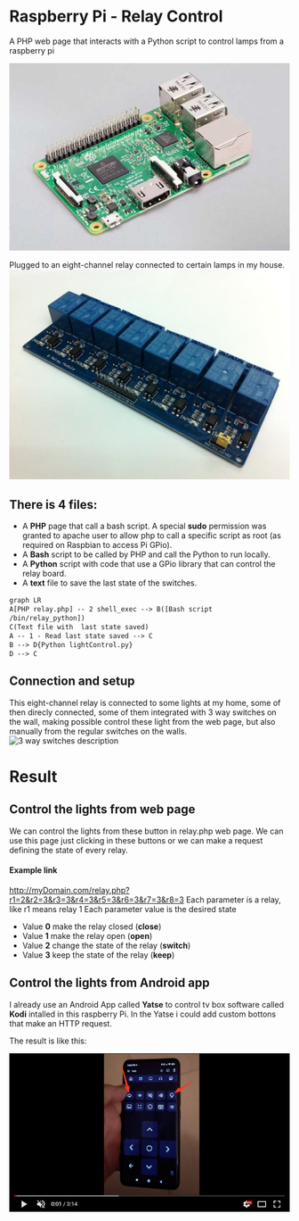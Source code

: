 
# Raspberry Pi - Relay Control

A PHP web page that interacts with a Python script  to control lamps
from a raspberry pi   

![raspberry pi board](https://github.com/mauriciogoncalves/RaspberryPi-RelayControl/blob/main/home/pi/Pictures/pi.jpeg?raw=true)

Plugged to an eight-channel relay connected to certain lamps in my house.
![eight-channel relay board](https://github.com/mauriciogoncalves/RaspberryPi-RelayControl/blob/main/home/pi/Pictures/relay.jpeg?raw=true)


## There is 4 files:

- A **PHP** page that call a bash script. A special **sudo** permission was granted to apache user to allow php to call a specific script as root (as required on Raspbian to access Pi GPio).
- A **Bash** script to be called by PHP and call the Python to run locally.
- A **Python** script with code that use a GPio library that can control the relay board. 
- A **text** file to save the last state of the switches.
```mermaid
graph LR
A[PHP relay.php] -- 2 shell_exec --> B([Bash script /bin/relay_python])
C(Text file with  last state saved) 
A -- 1 - Read last state saved --> C 
B --> D{Python lightControl.py}
D --> C
```
## Connection and setup

This eight-channel relay is connected to some lights at my home, some of then direcly connected, some of them integrated with 3 way switches on the wall, making possible control these light from the web page, but also manually from the regular switches on the walls.
![3 way switches description](https://upload.wikimedia.org/wikipedia/commons/7/75/3-way_switch_animated.gif) 

# Result 

## Control the lights from web page 
We can control the lights from these button in relay.php web page. 
We can use this page just clicking in these buttons or we can make a request defining the state of every relay.

#### Example link

http://myDomain.com/relay.php?r1=2&r2=3&r3=3&r4=3&r5=3&r6=3&r7=3&r8=3 
Each parameter is a relay, like r1 means relay 1
Each parameter value is the desired state
- Value **0** make the relay closed (**close**) 
- Value **1** make the relay open (**open**) 
- Value **2** change the state of the relay (**switch**) 
- Value **3** keep the state of the relay (**keep**) 


## Control the lights from Android app
I already use an Android App called **Yatse** to control tv box software called **Kodi** intalled in this raspberry Pi.
In the Yatse i could add custom bottons that make an HTTP request. 

The result is like this:

[![Yatse](https://github.com/mauriciogoncalves/RaspberryPi-RelayControl/blob/main/home/pi/Pictures/yatse.jpg?raw=true)](https://www.youtube.com/shorts/agTWJfPldqQ)
